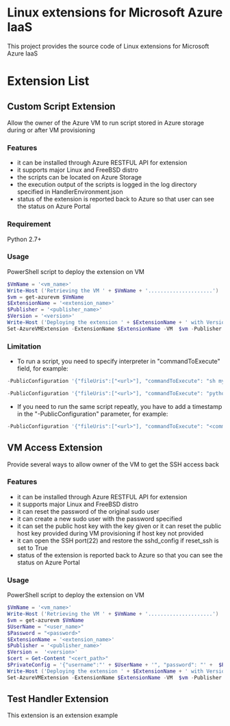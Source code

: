 # Linux extensions for Microsoft Azure IaaS

This project provides the source code of Linux extensions for Microsoft Azure IaaS

# Extension List

## Custom Script Extension
Allow the owner of the Azure VM to run script stored in Azure storage during or after VM provisioning
### Features
* it can be installed through Azure RESTFUL API for extension
* it supports major Linux and FreeBSD distro
* the scripts can be located on Azure Storage 
* the execution output of the scripts is logged in the log directory specified in HandlerEnvironment.json
* status of the extension is reported back to Azure so that user can see the status on Azure Portal

### Requirement
Python 2.7+
### Usage
PowerShell script to deploy the extension on VM	
```powershell
$VmName = '<vm_name>'
Write-Host ('Retrieving the VM ' + $VmName + '.....................')
$vm = get-azurevm $VmName	
$ExtensionName = '<extension_name>'	
$Publisher = '<publisher_name>'	
$Version = '<version>'
Write-Host ('Deploying the extension ' + $ExtensionName + ' with Version ' + $Version + ' on ' + $VmName + '.....................')
Set-AzureVMExtension -ExtensionName $ExtensionName -VM  $vm -Publisher $Publisher -Version $Version -PrivateConfiguration '{"storageAccountName": "<storage_account_name>","storageAccountKey":"<storage_account_key>"}' -PublicConfiguration '{"fileUris":["<url>"], "commandToExecute": "<command>" }' | Update-AzureVM
```
### Limitation
* To run a script, you need to specify interpreter in "commandToExecute" field, for example:
```powershell
-PublicConfiguration '{"fileUris":["<url>"], "commandToExecute": "sh myscript.sh"}'
```
```powershell
-PublicConfiguration '{"fileUris":["<url>"], "commandToExecute": "python myscript.py"}'
```

* If you need to run the same script repeatly, you have to add a timestamp in the "-PublicConfiguration" parameter, for example:
```powershell
-PublicConfiguration '{"fileUris":["<url>"], "commandToExecute": "<command>", timestamp:1404807859168}'
```
  
## VM Access Extension
Provide several ways to allow owner of the VM to get the SSH access back
### Features
* it can be installed through Azure RESTFUL API for extension
* it supports major Linux and FreeBSD distro
* it can reset the password of the original sudo user 
* it can create a new sudo user with the password specified
* it can set the public host key with the key given or it can reset the public host key provided during VM provisioning if host key not provided
* it can open the SSH port(22) and restore the sshd_config if reset_ssh is set to True  
* status of the extension is reported back to Azure so that you can see the status on Azure Portal

### Usage
PowerShell script to deploy the extension on VM	
```powershell
$VmName = '<vm_name>'
Write-Host ('Retrieving the VM ' + $VmName + '.....................')
$vm = get-azurevm $VmName
$UserName = "<user_name>"
$Password = "<password>"
$ExtensionName = '<extension_name>'
$Publisher = '<publisher_name>'
$Version =  '<version>'
$cert = Get-Content "<cert_path>"
$PrivateConfig = '{"username":"' + $UserName + '", "password": "' +  $Password + '", "ssh_key":"' + $cert + '","reset_ssh":"True"}'	
Write-Host ('Deploying the extension ' + $ExtensionName + ' with Version ' + $Version + ' on ' + $VmName + '.....................')
Set-AzureVMExtension -ExtensionName $ExtensionName -VM  $vm -Publisher $Publisher -Version $Version -PrivateConfiguration $PrivateConfig -PublicConfiguration $PublicConfig | Update-AzureVM	
``` 
## Test Handler Extension
This extension is an extension example  
